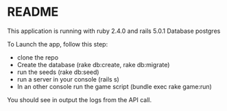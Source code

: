 # README

This application is running with ruby 2.4.0 and rails 5.0.1
Database postgres

To Launch the app, follow this step:

- clone the repo
- Create the database (rake db:create, rake db:migrate)
- run the seeds (rake db:seed)
- run a server in your console (rails s)
- In an other console run the game script (bundle exec rake game:run)

You should see in output the logs from the API call.
